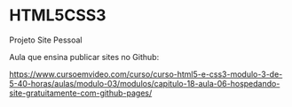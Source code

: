 # HTML5CSS3
 Projeto Site Pessoal

Aula que ensina publicar sites no Github:

https://www.cursoemvideo.com/curso/curso-html5-e-css3-modulo-3-de-5-40-horas/aulas/modulo-03/modulos/capitulo-18-aula-06-hospedando-site-gratuitamente-com-github-pages/
